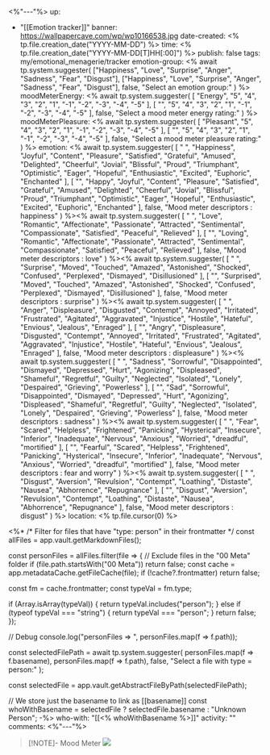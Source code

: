 <%"---"%>
up: 
- "[[Emotion tracker]]"
banner: https://wallpapercave.com/wp/wp10166538.jpg
date-created: <% tp.file.creation_date("YYYY-MM-DD") %>
time: <% tp.file.creation_date("YYYY-MM-DD[T]HH[:00]") %>
publish: false
tags: my/emotional_menagerie/tracker
emotion-group: <% await tp.system.suggester(
  ["Happiness", "Love", "Surprise", "Anger", "Sadness", "Fear", "Disgust"],
  ["Happiness", "Love", "Surprise", "Anger", "Sadness", "Fear", "Disgust"],
  false, "Select an emotion group:"
) %>
moodMeterEnergy: <% await tp.system.suggester(
  [
    "Energy",
    "5",
    "4",
    "3",
    "2",
    "1",
    "-1",
    "-2",
    "-3",
    "-4",
    "-5"
  ],
  [
    "",
    "5",
    "4",
    "3",
    "2",
    "1",
    "-1",
    "-2",
    "-3",
    "-4",
    "-5"
  ],
  false, "Select a mood meter energy rating:"
) %>
moodMeterPleasure: <% await tp.system.suggester(
  [
    "Pleasant",
    "5",
    "4",
    "3",
    "2",
    "1",
    "-1",
    "-2",
    "-3",
    "-4",
    "-5"
  ],
  [
    "",
    "5",
    "4",
    "3",
    "2",
    "1",
    "-1",
    "-2",
    "-3",
    "-4",
    "-5"
  ],
  false, "Select a mood meter pleasure rating:"
) %>
emotion: <% await tp.system.suggester(
  [ " ", "Happiness", "Joyful", "Content", "Pleasure", "Satisfied", "Grateful", "Amused", "Delighted", "Cheerful", "Jovial", "Blissful", "Proud", "Triumphant", "Optimistic", "Eager", "Hopeful", "Enthusiastic", "Excited", "Euphoric", "Enchanted" ],
  [ "", "Happy", "Joyful", "Content", "Pleasure", "Satisfied", "Grateful", "Amused", "Delighted", "Cheerful", "Jovial", "Blissful", "Proud", "Triumphant", "Optimistic", "Eager", "Hopeful", "Enthusiastic", "Excited", "Euphoric", "Enchanted" ],
  false, "Mood meter descriptors : happiness"
) %><% await tp.system.suggester(
  [ " ", "Love", "Romantic", "Affectionate", "Passionate", "Attracted", "Sentimental", "Compassionate", "Satisfied", "Peaceful", "Relieved" ],
  [ "", "Loving", "Romantic", "Affectionate", "Passionate", "Attracted", "Sentimental", "Compassionate", "Satisfied", "Peaceful", "Relieved" ],
  false, "Mood meter descriptors : love"
) %><% await tp.system.suggester(
  [ " ", "Surprise", "Moved", "Touched", "Amazed", "Astonished", "Shocked", "Confused", "Perplexed", "Dismayed", "Disillusioned" ],
  [ "", "Surprised", "Moved", "Touched", "Amazed", "Astonished", "Shocked", "Confused", "Perplexed", "Dismayed", "Disillusioned" ],
  false, "Mood meter descriptors : surprise"
) %><% await tp.system.suggester(
  [ " ", "Anger", "Displeasure", "Disgusted", "Contempt", "Annoyed", "Irritated", "Frustrated", "Agitated", "Aggravated", "Injustice", "Hostile", "Hateful", "Envious", "Jealous", "Enraged" ],
  [ "", "Angry", "Displeasure", "Disgusted", "Contempt", "Annoyed", "Irritated", "Frustrated", "Agitated", "Aggravated", "Injustice", "Hostile", "Hateful", "Envious", "Jealous", "Enraged" ],
  false, "Mood meter descriptors : displeasure"
) %><% await tp.system.suggester(
  [ " ", "Sadness", "Sorrowful", "Disappointed", "Dismayed", "Depressed", "Hurt", "Agonizing", "Displeased", "Shameful", "Regretful", "Guilty", "Neglected", "Isolated", "Lonely", "Despaired", "Grieving", "Powerless" ],
  [ "", "Sad", "Sorrowful", "Disappointed", "Dismayed", "Depressed", "Hurt", "Agonizing", "Displeased", "Shameful", "Regretful", "Guilty", "Neglected", "Isolated", "Lonely", "Despaired", "Grieving", "Powerless" ],
  false, "Mood meter descriptors : sadness"
) %><% await tp.system.suggester(
  [ " ", "Fear", "Scared", "Helpless", "Frightened", "Panicking", "Hysterical", "Insecure", "Inferior", "Inadequate", "Nervous", "Anxious", "Worried", "dreadful", "mortified" ],
  [ "", "Fearful", "Scared", "Helpless", "Frightened", "Panicking", "Hysterical", "Insecure", "Inferior", "Inadequate", "Nervous", "Anxious", "Worried", "dreadful", "mortified" ],
  false, "Mood meter descriptors : fear and worry"
) %><% await tp.system.suggester(
  [ " ", "Disgust", "Aversion", "Revulsion", "Contempt", "Loathing", "Distaste", "Nausea", "Abhorrence", "Repugnance" ],
  [ "", "Disgust", "Aversion", "Revulsion", "Contempt", "Loathing", "Distaste", "Nausea", "Abhorrence", "Repugnance" ],
  false, "Mood meter descriptors : disgust"
) %>
location: <% tp.file.cursor(0) %>

<%*
/* Filter for files that have "type: person" in their frontmatter */
const allFiles = app.vault.getMarkdownFiles();

const personFiles = allFiles.filter(file => {
    // Exclude files in the "00 Meta" folder 
  if (file.path.startsWith("00 Meta")) return false;
  const cache = app.metadataCache.getFileCache(file);
  if (!cache?.frontmatter) return false;

  const fm = cache.frontmatter;
  const typeVal = fm.type; 

  if (Array.isArray(typeVal)) {
    return typeVal.includes("person");
  } else if (typeof typeVal === "string") {
    return typeVal === "person";
  }
  return false;
});

// Debug
console.log("personFiles => ", personFiles.map(f => f.path));

const selectedFilePath = await tp.system.suggester(
  personFiles.map(f => f.basename),
  personFiles.map(f => f.path),
  false,
  "Select a file with type = person:"
);

const selectedFile = app.vault.getAbstractFileByPath(selectedFilePath);

// We store just the basename to link as [[basename]]
const whoWithBasename = selectedFile ? selectedFile.basename : "Unknown Person";
-%>
who-with: "[[<% whoWithBasename %>]]"
activity: ""
comments: 
<%"---"%>

> [!NOTE]- Mood Meter
> ![](https://miro.medium.com/v2/resize:fit:720/format:webp/0*8sKVEbXGIGA32Rjm.jpg)
